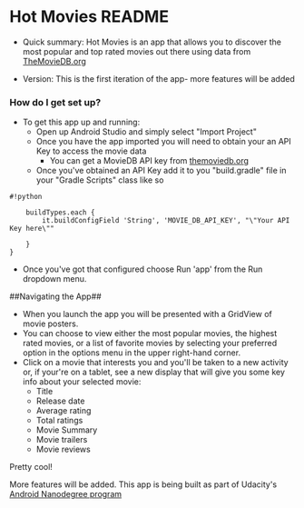 # Hot Movies README #


* Quick summary:
Hot Movies is an app that allows you to discover the most popular and top rated movies out there using data from [TheMovieDB.org](https://www.themoviedb.org/) 

* Version:
This is the first iteration of the app- more features will be added

### How do I get set up? ###
* To get this app up and running:
   * Open up Android Studio and simply select "Import Project"
   * Once you have the app imported you will need to obtain your an API Key to access the movie data
     - You can get a MovieDB API key from [themoviedb.org](https://www.themoviedb.org/documentation/api) 
   - Once you've obtained an API Key add it to you "build.gradle" file in your "Gradle Scripts" class like so

```
#!python

    buildTypes.each {
        it.buildConfigField 'String', 'MOVIE_DB_API_KEY', "\"Your API Key here\""

    }
}
```
   * Once you've got that configured choose Run 'app' from the Run dropdown menu.

##Navigating the App##

* When you launch the app you will be presented with a GridView of movie posters.
* You can choose to view either the most popular movies, the highest rated movies, or a list of favorite movies by selecting your preferred option in the options menu in the upper right-hand corner.
* Click on a movie that interests you and you'll be taken to a new activity or, if your're on a tablet, see a new display that will give you some key info about your selected movie:
   * Title
   * Release date
   * Average rating
   * Total ratings
   * Movie Summary
   * Movie trailers
   * Movie reviews

Pretty cool!

More features will be added. This app is being built as part of Udacity's [Android Nanodegree program](https://www.udacity.com/nanodegree?utm_source=adwords&utm_medium=search&utm_campaign=2016-03-adwords-search-brand&gclid=Cj0KEQjw3Le4BRDxx5bk4aDn9t4BEiQAfmxQGUOKeKz1UeuRUlErtTL55tUFEKa4xa4TprVUdnOq-ncaAiJM8P8HAQ)